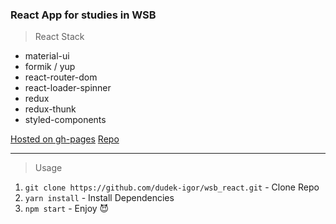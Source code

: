 ### React App for studies in WSB

> React Stack

- material-ui
- formik / yup
- react-router-dom
- react-loader-spinner
- redux
- redux-thunk
- styled-components

[Hosted on gh-pages](https://dudek-igor.github.io/wsb_react/)
[Repo](https://github.com/dudek-igor/wsb_react)

---

> Usage

1. `git clone https://github.com/dudek-igor/wsb_react.git` - Clone Repo
2. `yarn install` - Install Dependencies
3. `npm start` - Enjoy :smiling_imp:
